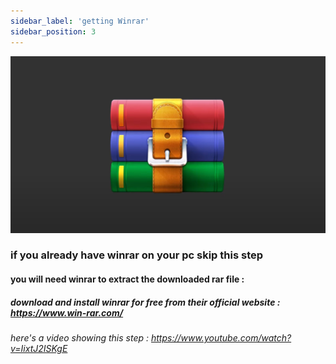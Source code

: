 ```yaml
---
sidebar_label: 'getting Winrar'
sidebar_position: 3
---
```

![image](winrar.png)

### if you already have winrar on your pc skip this step



#### you will need winrar to extract the downloaded rar file :  

##### download and install winrar for free from their official website : https://www.win-rar.com/

###### here's a video showing this step : https://www.youtube.com/watch?v=IixtJ2ISKgE




